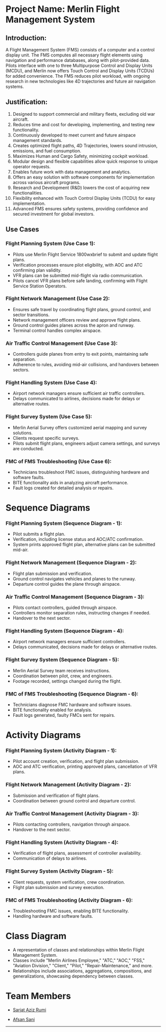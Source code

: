 # Project Name: Merlin Flight Management System

## Introduction:

A Flight Management System (FMS) consists of a computer and a control display unit. The FMS computes all necessary flight elements using navigation and performance databases, along with pilot-provided data. Pilots interface with one to three Multipurpose Control and Display Units (MCDU), and Merlin now offers Touch Control and Display Units (TCDUs) for added convenience. The FMS reduces pilot workload, with ongoing research in new technologies like 4D trajectories and future air navigation systems.

## Justification:

1. Designed to support commercial and military fleets, excluding old war aircraft.
2. Reduces time and cost for developing, implementing, and testing new functionality.
3. Continuously developed to meet current and future airspace management standards.
4. Creates optimized flight paths, 4D Trajectories, lowers sound intrusion, emissions, and fuel consumption.
5. Maximizes Human and Cargo Safety, minimizing cockpit workload.
6. Modular design and flexible capabilities allow quick response to unique operator requests.
7. Enables future work with data management and analytics.
8. Offers an easy solution with software components for implementation across various aircraft programs.
9. Research and Development (R&D) lowers the cost of acquiring new functionalities.
10. Flexibility enhanced with Touch Control Display Units (TCDU) for easy implementation.
11. Advanced FMS ensures safety systems, providing confidence and secured investment for global investors.

## Use Cases

### Flight Planning System (Use Case 1):

- Pilots use Merlin Flight Service 1800wxbrief to submit and update flight plans.
- Verification processes ensure pilot eligibility, with AOC and ATC confirming plan validity.
- VFR plans can be submitted mid-flight via radio communication.
- Pilots cancel VFR plans before safe landing, confirming with Flight Service Station Operators.

### Flight Network Management (Use Case 2):

- Ensures safe travel by coordinating flight plans, ground control, and sector transitions.
- Network management officers review and approve flight plans.
- Ground control guides planes across the apron and runway.
- Terminal control handles complex airspace.

### Air Traffic Control Management (Use Case 3):

- Controllers guide planes from entry to exit points, maintaining safe separation.
- Adherence to rules, avoiding mid-air collisions, and handovers between sectors.

### Flight Handling System (Use Case 4):

- Airport network managers ensure sufficient air traffic controllers.
- Delays communicated to airlines, decisions made for delays or alternative routes.

### Flight Survey System (Use Case 5):

- Merlin Aerial Survey offers customized aerial mapping and survey solutions.
- Clients request specific surveys.
- Pilots submit flight plans, engineers adjust camera settings, and surveys are conducted.

### FMC of FMS Troubleshooting (Use Case 6):

- Technicians troubleshoot FMC issues, distinguishing hardware and software faults.
- BITE functionality aids in analyzing aircraft performance.
- Fault logs created for detailed analysis or repairs.

# Sequence Diagrams

### Flight Planning System (Sequence Diagram - 1):

- Pilot submits a flight plan.
- Verification, including license status and AOC/ATC confirmation.
- System prints approved flight plan, alternative plans can be submitted mid-air.

### Flight Network Management (Sequence Diagram - 2):

- Flight plan submission and verification.
- Ground control navigates vehicles and planes to the runway.
- Departure control guides the plane through airspace.

### Air Traffic Control Management (Sequence Diagram - 3):

- Pilots contact controllers, guided through airspace.
- Controllers monitor separation rules, instructing changes if needed.
- Handover to the next sector.

### Flight Handling System (Sequence Diagram - 4):

- Airport network managers ensure sufficient controllers.
- Delays communicated, decisions made for delays or alternative routes.

### Flight Survey System (Sequence Diagram - 5):

- Merlin Aerial Survey team receives instructions.
- Coordination between pilot, crew, and engineers.
- Footage recorded, settings changed during the flight.

### FMC of FMS Troubleshooting (Sequence Diagram - 6):

- Technicians diagnose FMC hardware and software issues.
- BITE functionality enabled for analysis.
- Fault logs generated, faulty FMCs sent for repairs.

# Activity Diagrams

### Flight Planning System (Activity Diagram - 1):

- Pilot account creation, verification, and flight plan submission.
- AOC and ATC verification, printing approved plans, cancellation of VFR plans.

### Flight Network Management (Activity Diagram - 2):

- Submission and verification of flight plans.
- Coordination between ground control and departure control.

### Air Traffic Control Management (Activity Diagram - 3):

- Pilots contacting controllers, navigation through airspace.
- Handover to the next sector.

### Flight Handling System (Activity Diagram - 4):

- Verification of flight plans, assessment of controller availability.
- Communication of delays to airlines.

### Flight Survey System (Activity Diagram - 5):

- Client requests, system verification, crew coordination.
- Flight plan submission and survey execution.

### FMC of FMS Troubleshooting (Activity Diagram - 6):

- Troubleshooting FMC issues, enabling BITE functionality.
- Handling hardware and software faults.

# Class Diagram

- A representation of classes and relationships within Merlin Flight Management System.
- Classes include "Merlin Airlines Employee," "ATC," "AOC," "FSS," "Aviation Division," "Client," "Pilot," "Repair-Maintenance," and more.
- Relationships include associations, aggregations, compositions, and generalizations, showcasing dependency between classes.

# Team Members

- [Sarjat Aziz Rumi](https://github.com/sarjataziz)

- [Afsan Sani](https://github.com/Amp47)

---
